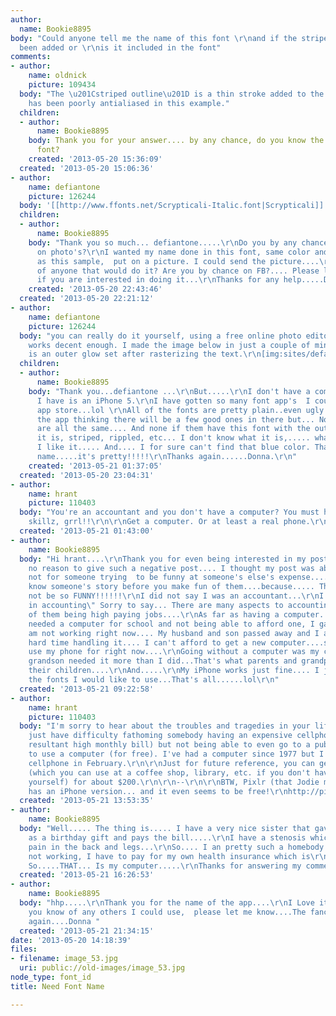 ```yaml
---
author:
  name: Bookie8895
body: "Could anyone tell me the name of this font \r\nand if the striped outline has
  been added or \r\nis it included in the font"
comments:
- author:
    name: oldnick
    picture: 109434
  body: "The \u201Cstriped outline\u201D is a thin stroke added to the font, which
    has been poorly antialiased in this example."
  children:
  - author:
      name: Bookie8895
    body: Thank you for your answer.... by any chance, do you know the name of this
      font?
    created: '2013-05-20 15:36:09'
  created: '2013-05-20 15:06:36'
- author:
    name: defiantone
    picture: 126244
  body: '[[http://www.ffonts.net/Scrypticali-Italic.font|Scrypticali]]'
  children:
  - author:
      name: Bookie8895
    body: "Thank you so much... defiantone.....\r\nDo you by any chance do texting
      on photo's?\r\nI wanted my name done in this font, same color and same outline
      as this sample,  put on a picture. I could send the picture....\r\nDo you know
      of anyone that would do it? Are you by chance on FB?.... Please let me know
      if you are interested in doing it...\r\nThanks for any help.....Donna"
    created: '2013-05-20 22:43:46'
  created: '2013-05-20 22:21:12'
- author:
    name: defiantone
    picture: 126244
  body: "you can really do it yourself, using a free online photo editor.\r\n[[http://pixlr.com/editor/|Pixlr]]
    works decent enough. I made the image below in just a couple of minutes. the \"outline\"
    is an outer glow set after rasterizing the text.\r\n[img:sites/default/files/old-images/Untitled_4398.jpg]"
  children:
  - author:
      name: Bookie8895
    body: "Thank you...defiantone ...\r\nBut.....\r\nI don't have a computer.... All
      I have is an iPhone 5.\r\nI have gotten so many font app's  I could open a font
      app store...lol \r\nAll of the fonts are pretty plain..even ugly..... . I buy
      the app thinking there will be a few good ones in there but... Nope!\r\nThey
      are all the same.... And none if them have this font with the outline (whatever
      it is, striped, rippled, etc... I don't know what it is,..... whatever it is,
      I like it..... And.... I for sure can't find that blue color. Thanks for my
      name.....it's pretty!!!!!\r\nThanks again......Donna.\r\n"
    created: '2013-05-21 01:37:05'
  created: '2013-05-20 23:04:31'
- author:
    name: hrant
    picture: 110403
  body: "You're an accountant and you don't have a computer? You must have mad abacus
    skillz, grrl!!\r\n\r\nGet a computer. Or at least a real phone.\r\n\r\nhhp\r\n"
  created: '2013-05-21 01:43:00'
- author:
    name: Bookie8895
  body: "Hi hrant....\r\nThank you for even being interested in my post. There was
    no reason to give such a negative post.... I thought my post was about fonts,
    not for someone trying  to be funny at someone's else's expense....You should
    know someone's story before you make fun of them....because..... Their story might
    not be so FUNNY!!!!!!\r\nI did not say I was an accountant...\r\nI said \"I worked
    in accounting\" Sorry to say... There are many aspects to accounting...Not all
    of them being high paying jobs....\r\nAs far as having a computer....My grandson
    needed a computer for school and not being able to afford one, I gave him mine....\r\nI
    am not working right now.... My husband and son passed away and I am having a
    hard time handling it.... I can't afford to get a new computer....so..... I just
    use my phone for right now....\r\nGoing without a computer was my choice.....My
    grandson needed it more than I did...That's what parents and grandparents do for
    their children....\r\nAnd.....\r\nMy iPhone works just fine.... I just can't get
    the fonts I would like to use...That's all......lol\r\n"
  created: '2013-05-21 09:22:58'
- author:
    name: hrant
    picture: 110403
  body: "I'm sorry to hear about the troubles and tragedies in your life.\r\n\r\nI
    just have difficulty fathoming somebody having an expensive cellphone (plus the
    resultant high monthly bill) but not being able to even go to a public library
    to use a computer (for free). I've had a computer since 1977 but I got my first
    cellphone in February.\r\n\r\nJust for future reference, you can get a chromebook
    (which you can use at a coffee shop, library, etc. if you don't have Internet
    yourself) for about $200.\r\n\r\n--\r\n\r\nBTW, Pixlr (that Jodie mentioned) actually
    has an iPhone version... and it even seems to be free!\r\nhttp://pixlr.com/mobile/\r\n\r\nhhp\r\n"
  created: '2013-05-21 13:53:35'
- author:
    name: Bookie8895
  body: "Well..... The thing is..... I have a very nice sister that gave me the phone
    as a birthday gift and pays the bill.....\r\nI have a stenosis which causes severe
    pain in the back and legs...\r\nSo.... I an pretty such a homebody without a computer.....With
    not working, I have to pay for my own health insurance which is\r\n$500.00 a month.....
    So.....THAT... Is my computer.....\r\nThanks for answering my comment....."
  created: '2013-05-21 16:26:53'
- author:
    name: Bookie8895
  body: "hhp.....\r\nThank you for the name of the app....\r\nI Love it.....\r\nIf
    you know of any others I could use,  please let me know....The fancier the better.....\r\nThanks
    again....Donna "
  created: '2013-05-21 21:34:15'
date: '2013-05-20 14:18:39'
files:
- filename: image_53.jpg
  uri: public://old-images/image_53.jpg
node_type: font_id
title: Need Font Name

---
```

